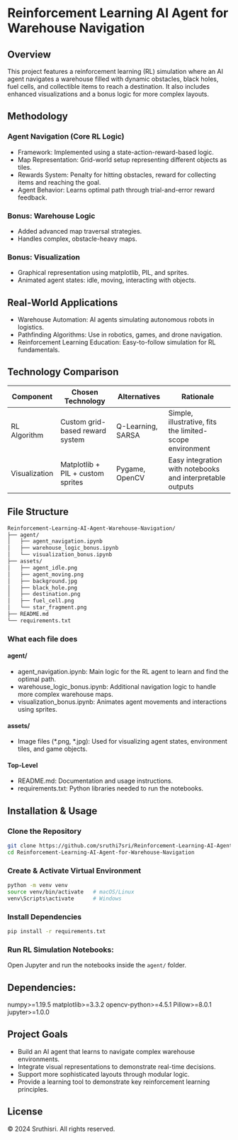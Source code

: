 # Reinforcement Learning AI Agent for Warehouse Navigation

## Overview
This project features a reinforcement learning (RL) simulation where an AI agent navigates a warehouse filled with dynamic obstacles, black holes, fuel cells, and collectible items to reach a destination. It also includes enhanced visualizations and a bonus logic for more complex layouts.

## Methodology

### Agent Navigation (Core RL Logic)
- Framework: Implemented using a state-action-reward-based logic.
- Map Representation: Grid-world setup representing different objects as tiles.
- Rewards System: Penalty for hitting obstacles, reward for collecting items and reaching the goal.
- Agent Behavior: Learns optimal path through trial-and-error reward feedback.

### Bonus: Warehouse Logic
- Added advanced map traversal strategies.
- Handles complex, obstacle-heavy maps.

### Bonus: Visualization

- Graphical representation using matplotlib, PIL, and sprites.
- Animated agent states: idle, moving, interacting with objects.

## Real-World Applications
- Warehouse Automation: AI agents simulating autonomous robots in logistics.
- Pathfinding Algorithms: Use in robotics, games, and drone navigation.
- Reinforcement Learning Education: Easy-to-follow simulation for RL fundamentals.


## Technology Comparison

| Component  | Chosen Technology                          | Alternatives                        | Rationale                                                             |
|------------|--------------------------------------------|-------------------------------------|-----------------------------------------------------------------------|
| RL Algorithm  | Custom grid-based reward system | Q-Learning, SARSA      | Simple, illustrative, fits the limited-scope environment  |
| Visualization | Matplotlib + PIL + custom sprites    | Pygame, OpenCV    | Easy integration with notebooks and interpretable outputs|



## File Structure
```bash
Reinforcement-Learning-AI-Agent-Warehouse-Navigation/
├── agent/
│   ├── agent_navigation.ipynb
│   ├── warehouse_logic_bonus.ipynb
│   └── visualization_bonus.ipynb
├── assets/
│   ├── agent_idle.png
│   ├── agent_moving.png
│   ├── background.jpg
│   ├── black_hole.png
│   ├── destination.png
│   ├── fuel_cell.png
│   └── star_fragment.png
├── README.md
└── requirements.txt
```

### What each file does

#### agent/
- agent_navigation.ipynb: Main logic for the RL agent to learn and find the optimal path.
- warehouse_logic_bonus.ipynb: Additional navigation logic to handle more complex warehouse maps.
- visualization_bonus.ipynb: Animates agent movements and interactions using sprites.

#### assets/
- Image files (*.png, *.jpg): Used for visualizing agent states, environment tiles, and game objects.

#### Top-Level
- README.md: Documentation and usage instructions.
- requirements.txt: Python libraries needed to run the notebooks.

## Installation & Usage
### Clone the Repository
```bash
git clone https://github.com/sruthi7sri/Reinforcement-Learning-AI-Agent-for-Warehouse-Navigation.git
cd Reinforcement-Learning-AI-Agent-for-Warehouse-Navigation
```
### Create & Activate Virtual Environment
```bash
python -m venv venv
source venv/bin/activate   # macOS/Linux
venv\Scripts\activate      # Windows
```

### Install Dependencies
```bash
pip install -r requirements.txt
```

### Run RL Simulation Notebooks:
Open Jupyter and run the notebooks inside the `agent/` folder.

## Dependencies:
numpy>=1.19.5
matplotlib>=3.3.2
opencv-python>=4.5.1
Pillow>=8.0.1
jupyter>=1.0.0

## Project Goals
- Build an AI agent that learns to navigate complex warehouse environments.
- Integrate visual representations to demonstrate real-time decisions.
- Support more sophisticated layouts through modular logic.
- Provide a learning tool to demonstrate key reinforcement learning principles.

## License
© 2024 Sruthisri. All rights reserved.

